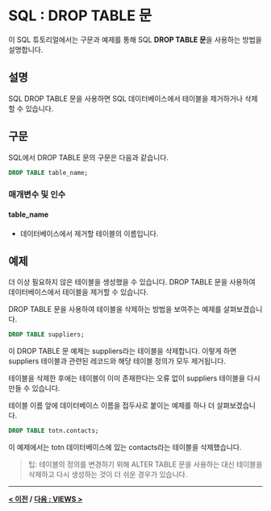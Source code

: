 # SQL : DROP TABLE 문

이 SQL 튜토리얼에서는 구문과 예제를 통해 SQL **DROP TABLE 문**을 사용하는 방법을 설명합니다.

## 설명
SQL DROP TABLE 문을 사용하면 SQL 데이터베이스에서 테이블을 제거하거나 삭제할 수 있습니다.

## 구문
SQL에서 DROP TABLE 문의 구문은 다음과 같습니다.
```SQL
DROP TABLE table_name;
```
### 매개변수 및 인수
#### **table_name**
- 데이터베이스에서 제거할 테이블의 이름입니다.

## 예제
더 이상 필요하지 않은 테이블을 생성했을 수 있습니다. DROP TABLE 문을 사용하여 데이터베이스에서 테이블을 제거할 수 있습니다.

DROP TABLE 문을 사용하여 테이블을 삭제하는 방법을 보여주는 예제를 살펴보겠습니다.
```SQL
DROP TABLE suppliers;
```
이 DROP TABLE 문 예제는 suppliers라는 테이블을 삭제합니다. 이렇게 하면 suppliers 테이블과 관련된 레코드와 해당 테이블 정의가 모두 제거됩니다.

테이블을 삭제한 후에는 테이블이 이미 존재한다는 오류 없이 suppliers 테이블을 다시 만들 수 있습니다.

테이블 이름 앞에 데이터베이스 이름을 접두사로 붙이는 예제를 하나 더 살펴보겠습니다.
```SQL
DROP TABLE totn.contacts;
```
이 예제에서는 totn 데이터베이스에 있는 contacts라는 테이블을 삭제했습니다.

>팁: 테이블의 정의를 변경하기 위해 ALTER TABLE 문을 사용하는 대신 테이블을 삭제하고 다시 생성하는 것이 더 쉬운 경우가 있습니다.

---
**[< 이전](ALTER_TABLE.md) / [다음 : VIEWS >](VIEWS.md)**